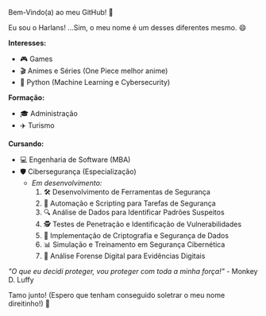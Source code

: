 Bem-Vindo(a) ao meu GitHub! 🌌

Eu sou o Harlans! ...Sim, o meu nome é um desses diferentes mesmo. 😄

**Interesses:**
- 🎮 Games
- 🎬 Animes e Séries (One Piece melhor anime)
- 🐍 Python (Machine Learning e Cybersecurity)

**Formação:**
- 🎓 Administração
- ✈️ Turismo

**Cursando:**
- 💻 Engenharia de Software (MBA)
- 🛡️ Cibersegurança (Especialização)
  - *Em desenvolvimento:*
    1. 🛠️ Desenvolvimento de Ferramentas de Segurança
    2. 🤖 Automação e Scripting para Tarefas de Segurança
    3. 🔍 Análise de Dados para Identificar Padrões Suspeitos
    4. 🕵️ Testes de Penetração e Identificação de Vulnerabilidades
    5. 🔐 Implementação de Criptografia e Segurança de Dados
    6. 📊 Simulação e Treinamento em Segurança Cibernética
    7. 📂 Análise Forense Digital para Evidências Digitais

*"O que eu decidi proteger, vou proteger com toda a minha força!"* - Monkey D. Luffy

Tamo junto! (Espero que tenham conseguido soletrar o meu nome direitinho!) 👊
